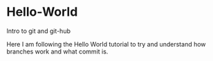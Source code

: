 # Hello-World
Intro to git and git-hub

Here I am following the Hello World tutorial to try and understand how branches work and what commit is. 
